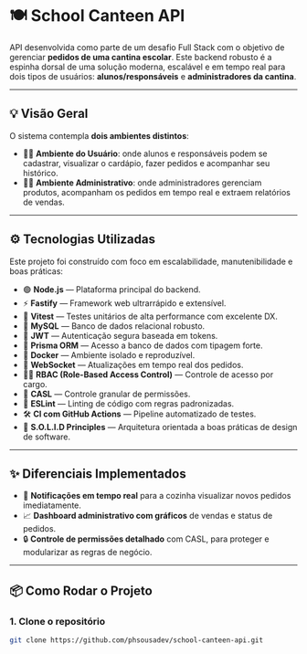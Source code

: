 # 🍽️ School Canteen API

API desenvolvida como parte de um desafio Full Stack com o objetivo de gerenciar **pedidos de uma cantina escolar**. Este backend robusto é a espinha dorsal de uma solução moderna, escalável e em tempo real para dois tipos de usuários: **alunos/responsáveis** e **administradores da cantina**.

---

## 💡 Visão Geral

O sistema contempla **dois ambientes distintos**:

- 👨‍🎓 **Ambiente do Usuário**: onde alunos e responsáveis podem se cadastrar, visualizar o cardápio, fazer pedidos e acompanhar seu histórico.
- 🧑‍💼 **Ambiente Administrativo**: onde administradores gerenciam produtos, acompanham os pedidos em tempo real e extraem relatórios de vendas.

---

## ⚙️ Tecnologias Utilizadas

Este projeto foi construído com foco em escalabilidade, manutenibilidade e boas práticas:

- 🟢 **Node.js** — Plataforma principal do backend.
- ⚡ **Fastify** — Framework web ultrarrápido e extensível.
- 🧪 **Vitest** — Testes unitários de alta performance com excelente DX.
- 🐘 **MySQL** — Banco de dados relacional robusto.
- 🔐 **JWT** — Autenticação segura baseada em tokens.
- 🧭 **Prisma ORM** — Acesso a banco de dados com tipagem forte.
- 🐳 **Docker** — Ambiente isolado e reproduzível.
- 💬 **WebSocket** — Atualizações em tempo real dos pedidos.
- 👮‍♂️ **RBAC (Role-Based Access Control)** — Controle de acesso por cargo.
- 🔐 **CASL** — Controle granular de permissões.
- 🧹 **ESLint** — Linting de código com regras padronizadas.
- 🛠️ **CI com GitHub Actions** — Pipeline automatizado de testes.
- 🧠 **S.O.L.I.D Principles** — Arquitetura orientada a boas práticas de design de software.

---

## ✨ Diferenciais Implementados

- 📡 **Notificações em tempo real** para a cozinha visualizar novos pedidos imediatamente.
- 📈 **Dashboard administrativo com gráficos** de vendas e status de pedidos.
- 🔒 **Controle de permissões detalhado** com CASL, para proteger e modularizar as regras de negócio.

---

## 📦 Como Rodar o Projeto

### 1. Clone o repositório

```bash
git clone https://github.com/phsousadev/school-canteen-api.git

